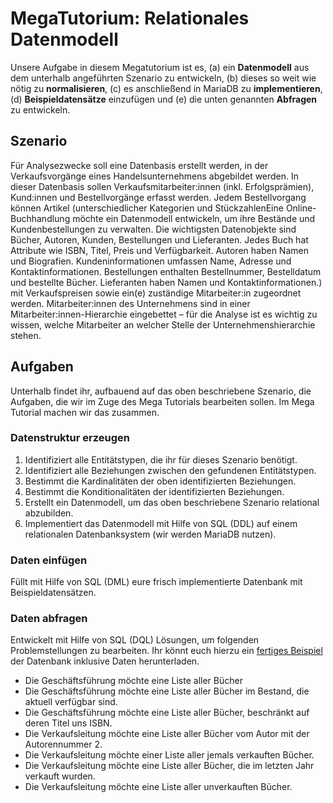 # MegaTutorium: Relationales Datenmodell

Unsere Aufgabe in diesem Megatutorium ist es, (a) ein **Datenmodell** aus dem unterhalb angeführten Szenario zu entwickeln, (b) dieses so weit wie nötig zu **normalisieren**, (c) es anschließend in MariaDB zu **implementieren**, (d) **Beispieldatensätze** einzufügen und (e) die unten genannten **Abfragen** zu entwickeln.

## Szenario

Für Analysezwecke soll eine Datenbasis erstellt werden, in der Verkaufsvorgänge eines Handelsunternehmens abgebildet werden. In dieser Datenbasis sollen Verkaufsmitarbeiter:innen (inkl. Erfolgsprämien), Kund:innen und Bestellvorgänge erfasst werden. Jedem Bestellvorgang können Artikel (unterschiedlicher Kategorien und StückzahlenEine Online-Buchhandlung möchte ein Datenmodell entwickeln, um ihre Bestände und Kundenbestellungen zu verwalten. Die wichtigsten Datenobjekte sind Bücher, Autoren, Kunden, Bestellungen und Lieferanten. Jedes Buch hat Attribute wie ISBN, Titel, Preis und Verfügbarkeit. Autoren haben Namen und Biografien. Kundeninformationen umfassen Name, Adresse und Kontaktinformationen. Bestellungen enthalten Bestellnummer, Bestelldatum und bestellte Bücher. Lieferanten haben Namen und Kontaktinformationen.) mit Verkaufspreisen sowie ein(e) zuständige Mitarbeiter:in zugeordnet werden. Mitarbeiter:innen des Unternehmens sind in einer Mitarbeiter:innen-Hierarchie eingebettet – für die Analyse ist es wichtig zu wissen, welche Mitarbeiter an welcher Stelle der Unternehmenshierarchie stehen.

## Aufgaben

Unterhalb findet ihr, aufbauend auf das oben beschriebene Szenario, die Aufgaben, die wir im Zuge des Mega Tutorials bearbeiten sollen. Im Mega Tutorial machen wir das zusammen.

### Datenstruktur erzeugen

1. Identifiziert alle Entitätstypen, die ihr für dieses Szenario benötigt.
1. Identifiziert alle Beziehungen zwischen den gefundenen Entitätstypen.
1. Bestimmt die Kardinalitäten der oben identifizierten Beziehungen.
1. Bestimmt die Konditionalitäten der identifizierten Beziehungen.
1. Erstellt ein Datenmodell, um das oben beschriebene Szenario relational abzubilden.
1. Implementiert das Datenmodell mit Hilfe von SQL (DDL) auf einem relationalen Datenbanksystem (wir werden MariaDB nutzen).

### Daten einfügen

Füllt mit Hilfe von SQL (DML) eure frisch implementierte Datenbank mit Beispieldatensätzen.

### Daten abfragen

Entwickelt mit Hilfe von SQL (DQL) Lösungen, um folgenden Problemstellungen zu bearbeiten. Ihr könnt euch hierzu ein [fertiges Beispiel](../downloads/ba_exercise_01.sql) der Datenbank inklusive Daten herunterladen.

* Die Geschäftsführung möchte eine Liste aller Bücher
* Die Geschäftsführung möchte eine Liste aller Bücher im Bestand, die aktuell verfügbar sind.
* Die Geschäftsführung möchte eine Liste aller Bücher, beschränkt auf deren Titel uns ISBN.
* Die Verkaufsleitung möchte eine Liste aller Bücher vom Autor mit der Autorennummer 2.
* Die Verkaufsleitung möchte einer Liste aller jemals verkauften Bücher.
* Die Verkaufsleitung möchte eine Liste aller Bücher, die im letzten Jahr verkauft wurden.
* Die Verkaufsleitung möchte eine Liste aller unverkauften Bücher.

